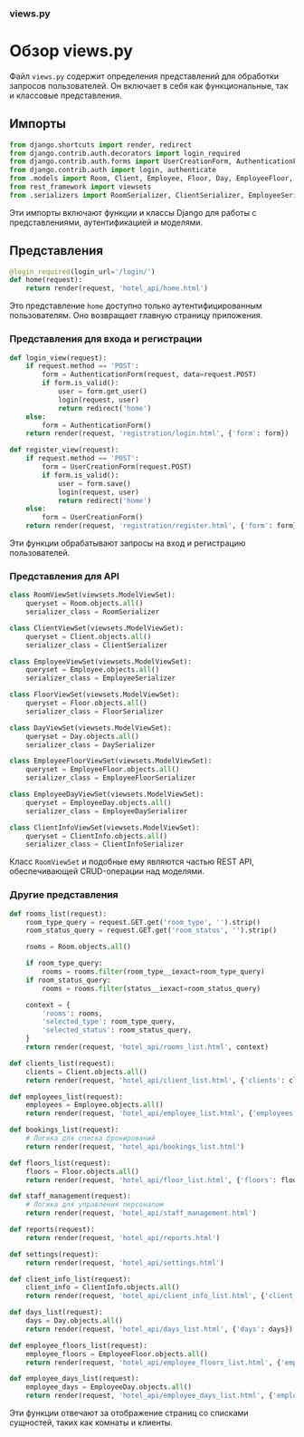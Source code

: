### views.py


# Обзор views.py

Файл `views.py` содержит определения представлений для обработки запросов пользователей. Он включает в себя как функциональные, так и классовые представления.

## Импорты

```python
from django.shortcuts import render, redirect
from django.contrib.auth.decorators import login_required
from django.contrib.auth.forms import UserCreationForm, AuthenticationForm
from django.contrib.auth import login, authenticate
from .models import Room, Client, Employee, Floor, Day, EmployeeFloor, EmployeeDay, ClientInfo
from rest_framework import viewsets
from .serializers import RoomSerializer, ClientSerializer, EmployeeSerializer, FloorSerializer, DaySerializer, EmployeeFloorSerializer, EmployeeDaySerializer, ClientInfoSerializer
```

Эти импорты включают функции и классы Django для работы с представлениями, аутентификацией и моделями.

## Представления

```python
@login_required(login_url='/login/') 
def home(request):
    return render(request, 'hotel_api/home.html')
```

Это представление `home` доступно только аутентифицированным пользователям. Оно возвращает главную страницу приложения.

### Представления для входа и регистрации

```python
def login_view(request):
    if request.method == 'POST':
        form = AuthenticationForm(request, data=request.POST)
        if form.is_valid():
            user = form.get_user()
            login(request, user)
            return redirect('home')
    else:
        form = AuthenticationForm()
    return render(request, 'registration/login.html', {'form': form})

def register_view(request):
    if request.method == 'POST':
        form = UserCreationForm(request.POST)
        if form.is_valid():
            user = form.save()
            login(request, user)
            return redirect('home')
    else:
        form = UserCreationForm()
    return render(request, 'registration/register.html', {'form': form})
```

Эти функции обрабатывают запросы на вход и регистрацию пользователей.

### Представления для API

```python
class RoomViewSet(viewsets.ModelViewSet):
    queryset = Room.objects.all()
    serializer_class = RoomSerializer

class ClientViewSet(viewsets.ModelViewSet):
    queryset = Client.objects.all()
    serializer_class = ClientSerializer

class EmployeeViewSet(viewsets.ModelViewSet):
    queryset = Employee.objects.all()
    serializer_class = EmployeeSerializer

class FloorViewSet(viewsets.ModelViewSet):
    queryset = Floor.objects.all()
    serializer_class = FloorSerializer

class DayViewSet(viewsets.ModelViewSet):
    queryset = Day.objects.all()
    serializer_class = DaySerializer

class EmployeeFloorViewSet(viewsets.ModelViewSet):
    queryset = EmployeeFloor.objects.all()
    serializer_class = EmployeeFloorSerializer

class EmployeeDayViewSet(viewsets.ModelViewSet):
    queryset = EmployeeDay.objects.all()
    serializer_class = EmployeeDaySerializer

class ClientInfoViewSet(viewsets.ModelViewSet):
    queryset = ClientInfo.objects.all()
    serializer_class = ClientInfoSerializer
```

Класс `RoomViewSet` и подобные ему являются частью REST API, обеспечивающей CRUD-операции над моделями.

### Другие представления

```python
def rooms_list(request):
    room_type_query = request.GET.get('room_type', '').strip()
    room_status_query = request.GET.get('room_status', '').strip()

    rooms = Room.objects.all()

    if room_type_query:
        rooms = rooms.filter(room_type__iexact=room_type_query)
    if room_status_query:
        rooms = rooms.filter(status__iexact=room_status_query)

    context = {
        'rooms': rooms,
        'selected_type': room_type_query,
        'selected_status': room_status_query,
    }
    return render(request, 'hotel_api/rooms_list.html', context)

def clients_list(request):
    clients = Client.objects.all()
    return render(request, 'hotel_api/client_list.html', {'clients': clients})

def employees_list(request):
    employees = Employee.objects.all()
    return render(request, 'hotel_api/employee_list.html', {'employees': employees})

def bookings_list(request):
    # Логика для списка бронирований
    return render(request, 'hotel_api/bookings_list.html')

def floors_list(request):
    floors = Floor.objects.all()
    return render(request, 'hotel_api/floor_list.html', {'floors': floors})

def staff_management(request):
    # Логика для управления персоналом
    return render(request, 'hotel_api/staff_management.html')

def reports(request):
    return render(request, 'hotel_api/reports.html')

def settings(request):
    return render(request, 'hotel_api/settings.html')

def client_info_list(request):
    client_info = ClientInfo.objects.all()
    return render(request, 'hotel_api/client_info_list.html', {'client_info': client_info})

def days_list(request):
    days = Day.objects.all()
    return render(request, 'hotel_api/days_list.html', {'days': days})

def employee_floors_list(request):
    employee_floors = EmployeeFloor.objects.all()
    return render(request, 'hotel_api/employee_floors_list.html', {'employee_floors': employee_floors})

def employee_days_list(request):
    employee_days = EmployeeDay.objects.all()
    return render(request, 'hotel_api/employee_days_list.html', {'employee_days': employee_days})

```

Эти функции отвечают за отображение страниц со списками сущностей, таких как комнаты и клиенты.


